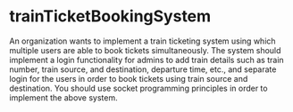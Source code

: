 # trainTicketBookingSystem
An organization wants to implement a train ticketing system using which multiple users are able to book tickets simultaneously. The system should implement a login functionality for admins to add train details such as train number, train source, and destination, departure time, etc., and separate login for the users in order to book tickets using train source and destination. You should use socket programming principles in order to implement the above system.
